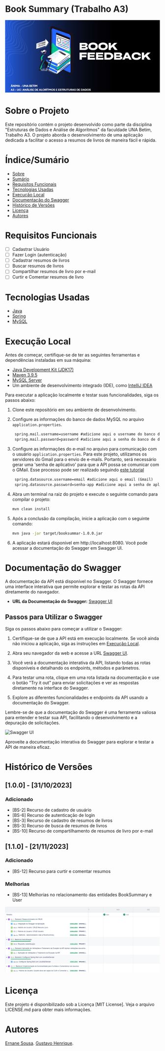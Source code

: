 # Book Summary (Trabalho A3)
![logo](img/logo.JPG)

# Sobre o Projeto

Este repositório contém o projeto desenvolvido como parte da disciplina "Estruturas de Dados e Análise de Algoritmos" da
faculdade UNA Betim, Trabalho A3. O projeto aborda o desenvolvimento de uma aplicação dedicada a facilitar o acesso a
resumos de livros de maneira fácil e rápida.

# Índice/Sumário

* [Sobre](#sobre-o-projeto)
* [Sumário](#índice/sumário)
* [Requisitos Funcionais](#requisitos-funcionais)
* [Tecnologias Usadas](#tecnologias-usadas)
* [Execução Local](#execução-local)
* [Documentação do Swagger](#documentação-do-swagger)
* [Histórico de Versões](#Histórico-de-Versões)
* [Licença](#Licença)
* [Autores](#autores)

# Requisitos Funcionais

- [ ] Cadastrar Usuário
- [ ] Fazer Login (autenticação)
- [ ] Cadastrar resumos de livros
- [ ] Buscar resumos de livros
- [ ] Compartilhar resumos de livro por e-mail
- [ ] Curtir e Comentar resumos de livro

# Tecnologias Usadas

- [Java](https://www.java.com/pt-BR/)
- [Spring](https://spring.io/)
- [MySQL](https://www.mysql.com/)

# Execução Local

Antes de começar, certifique-se de ter as seguintes ferramentas e dependências instaladas em sua máquina:

- [Java Development Kit (JDK17)](https://www.oracle.com/java/technologies/javase-downloads.html)
- [Maven 3.9.5](https://maven.apache.org/download.cgi)
- [MySQL Server](https://dev.mysql.com/downloads/installer/)
- Um ambiente de desenvolvimento integrado (IDE), como [IntelliJ IDEA](https://www.jetbrains.com/idea/)

Para executar a aplicação localmente e testar suas funcionalidades, siga os passos abaixo:

1. Clone este repositório em seu ambiente de desenvolvimento.

2. Configure as informações do banco de dados MySQL no arquivo `application.properties`.
   ```markdown
    spring.mail.username=username #adicione aqui o username do banco de dados
    spring.mail.password=password #adicione aqui a senha do banco de dados
   ```

3. Configure as informações do e-mail no arquivo para comunicação com o usuário `application.properties`.
   Para este projeto, utilizamos os servidores do Gmail para o envio de e-mails. Portanto, será necessário gerar uma
   'senha de aplicativo' para que a API possa se comunicar com o GMail. Esse processo pode ser realizado seguindo
   [este tutorial](https://www.jetbrains.com/idea/)
   ```markdown
    spring.datasource.username=email #adicione aqui o email (Gmail)
    spring.datasource.password=senha-app #adicione aqui a senha de aplicativo (Gmail)
   ```

4. Abra um terminal na raiz do projeto e execute o seguinte comando para compilar o projeto:
   ```bash
   mvn clean install
   ```
5. Após a conclusão da compilação, inicie a aplicação com o seguinte comando:
   ```bash
   mvn java -jar target/booksummar-1.0.0.jar
   ```
6. A aplicação estará disponível em http://localhost:8080. Você pode acessar a documentação do Swagger em Swagger UI.

# Documentação do Swagger

A documentação da API está disponível no Swagger. O Swagger fornece uma interface interativa que permite explorar e
testar as rotas da API diretamente do navegador.

- **URL da Documentação do Swagger:** [Swagger UI](http://localhost:8080/swagger-ui.html)

## Passos para Utilizar o Swagger

Siga os passos abaixo para começar a utilizar o Swagger:

1. Certifique-se de que a API está em execução localmente. Se você ainda não iniciou a aplicação, siga as instruções
   em [Execução Local](#execução-local).

2. Abra seu navegador da web e acesse a URL [Swagger UI](http://localhost:8080/swagger-ui.html).

3. Você verá a documentação interativa da API, listando todas as rotas disponíveis e detalhando os endpoints, métodos e
   parâmetros.

4. Para testar uma rota, clique em uma rota listada na documentação e use o botão "Try it out" para enviar solicitações
   e ver as respostas diretamente na interface do Swagger.

5. Explore as diferentes funcionalidades e endpoints da API usando a documentação do Swagger.

Lembre-se de que a documentação do Swagger é uma ferramenta valiosa para entender e testar sua API, facilitando o
desenvolvimento e a depuração de solicitações.

![Swagger UI](./images/swagger.png)

Aproveite a documentação interativa do Swagger para explorar e testar a API de maneira eficaz.

# Histórico de Versões
## [1.0.0] - [31/10/2023]
### Adicionado
- [BS-2] Recurso de cadastro de usuário
- [BS-6] Recurso de autenticação de login
- [BS-3] Recurso de cadastro de resumos de livros
- [BS-3] Recurso de busca de resumos de livros
- [BS-10] Recurso de compartilhamento de resumos de livro por e-mail

## [1.1.0] - [21/11/2023]
### Adicionado
- [BS-12] Recurso para curtir e comentar resumos
### Melhorias
- [BS-13] Melhorias no relacionamento das entidades BookSummary e User

![linha_do_tempo](img/linha_do_tempo.png)

# Licença

Este projeto é disponibilizado sob a Licença [MIT License]. Veja o arquivo LICENSE.md para obter mais informações.

# Autores
[Ernane Sousa](https://github.com/ErnaneGS/).
[Gustavo Henrique](https://github.com/gustavohenri316).


